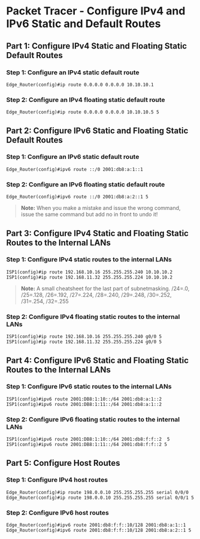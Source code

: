 # Packet Tracer - Configure IPv4 and IPv6 Static and Default Routes

## Part 1: Configure IPv4 Static and Floating Static Default Routes

### Step 1: Configure an IPv4 static default route

```packet tracer
Edge_Router(config)#ip route 0.0.0.0 0.0.0.0 10.10.10.1
```

### Step 2: Configure an IPv4 floating static default route

```packet tracer
Edge_Router(config)#ip route 0.0.0.0 0.0.0.0 10.10.10.5 5
```

## Part 2: Configure IPv6 Static and Floating Static Default Routes

### Step 1: Configure an IPv6 static default route

```packet tracer
Edge_Router(config)#ipv6 route ::/0 2001:db8:a:1::1
```

### Step 2: Configure an IPv6 floating static default route

```packet tracer
Edge_Router(config)#ipv6 route ::/0 2001:db8:a:2::1 5
```

>**Note:** When you make a mistake and issue the wrong command, issue the same command but add no in front to undo it!

## Part 3: Configure IPv4 Static and Floating Static Routes to the Internal LANs

### Step 1: Configure IPv4 static routes to the internal LANs

```packet tracer
ISP1(config)#ip route 192.168.10.16 255.255.255.240 10.10.10.2
ISP1(config)#ip route 192.168.11.32 255.255.255.224 10.10.10.2
```

>**Note:** A small cheatsheet for the last part of subnetmasking. /24=.0, /25=.128, /26=.192, /27=.224, /28=.240, /29=.248, /30=.252, /31=.254, /32=.255

### Step 2: Configure IPv4 floating static routes to the internal LANs

```packet tracer
ISP1(config)#ip route 192.168.10.16 255.255.255.240 g0/0 5
ISP1(config)#ip route 192.168.11.32 255.255.255.224 g0/0 5
```

## Part 4: Configure IPv6 Static and Floating Static Routes to the Internal LANs

### Step 1: Configure IPv6 static routes to the internal LANs

```packet tracer
ISP1(config)#ipv6 route 2001:DB8:1:10::/64 2001:db8:a:1::2
ISP1(config)#ipv6 route 2001:DB8:1:11::/64 2001:db8:a:1::2
```

### Step 2: Configure IPv6 floating static routes to the internal LANs

```packet tracer
ISP1(config)#ipv6 route 2001:DB8:1:10::/64 2001:db8:f:f::2  5
ISP1(config)#ipv6 route 2001:DB8:1:11::/64 2001:db8:f:f::2 5
```

## Part 5: Configure Host Routes

### Step 1: Configure IPv4 host routes

```packet tracer
Edge_Router(config)#ip route 198.0.0.10 255.255.255.255 serial 0/0/0
Edge_Router(config)#ip route 198.0.0.10 255.255.255.255 serial 0/0/1 5
```

### Step 2: Configure IPv6 host routes

```packet tracer
Edge_Router(config)#ipv6 route 2001:db8:f:f::10/128 2001:db8:a:1::1
Edge_Router(config)#ipv6 route 2001:db8:f:f::10/128 2001:db8:a:2::1 5
```
